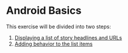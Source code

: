 # Android Basics

This exercise will be divided into two steps:

1. [Displaying a list of story headlines and URLs](Q0.2a%20-%20News%20list.md)
2. [Adding behavior to the list items](Q0.2b%20-%20Intents.md)

